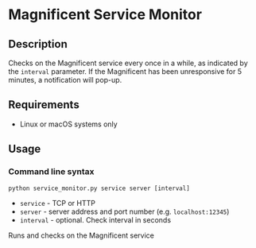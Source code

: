 # Magnificent Service Monitor
## Description
Checks on the Magnificent service every once in a while, as indicated by the ```interval``` parameter. If the Magnificent has been unresponsive for 5 minutes, a notification will pop-up.

## Requirements
* Linux or macOS systems only

## Usage
### Command line syntax
```
python service_monitor.py service server [interval]
```
* ```service``` - TCP or HTTP
* ```server``` - server address and port number (e.g. ```localhost:12345```)
* ```interval``` - optional. Check interval in seconds

Runs and checks on the Magnificent service
